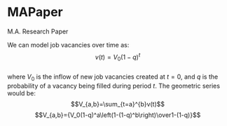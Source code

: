 # MAPaper
M.A. Research Paper

We can model job vacancies over time as: <br />
$$v(t)=V_0(1-q)^t$$<br />
where $V_0$ is the inflow of new job vacancies created at $t=0$, and $q$ is the probability of a vacancy being filled during period $t$. The geometric series would be:<br />
$$V_{a,b}=\sum_{t=a}^{b}v(t)$$
$$V_{a,b}={V_0(1-q)^a\left(1-(1-q)^b\right)\over1-(1-q)}$$
